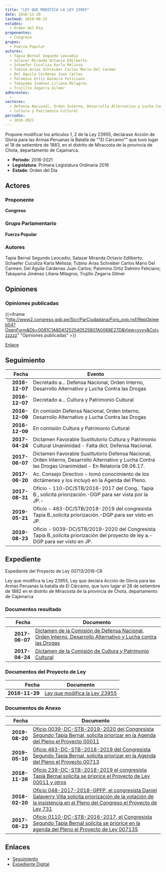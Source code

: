 ```yaml
---
title: "LEY QUE MODIFICA LA LEY 23955"
date: 2016-11-29
lastmod: 2019-08-23
estados: 
  - Orden del Día
proponentes: 
  - Congreso
grupos: 
  - Fuerza Popular
autores: 
  - Tapia Bernal Segundo Leocadio
  - Salazar Miranda Octavio Edilberto
  - Schaefer Cuculiza Karla Melissa
  - Tubino Arias Schreiber Carlos Mario Del Carmen
  - Del Águila Cárdenas Juan Carlos
  - Palomino Ortiz Dalmiro Feliciano
  - Takayama Jiménez Liliana Milagros
  - Trujillo Zegarra Gilmer
adherentes: 
  - 
sectores: 
  - Defensa Nacional, Orden Interno, Desarrollo Alternativo y Lucha Contra las Drogas
  - Cultura y Patrimonio Cultural
periodos: 
  - 2016-2021
---
```


Propone modificar los artículos 1, 2 de la Ley 23955, declárase Acción de Gloria para las Armas Peruanas la Batalla de ""El Cárcamo"" que tuvo lugar el 18 de setiembre de 1883, en el distrito de Miracosta de la provincia de Chota, departamento de Cajamarca.

- **Periodo**: 2016-2021
- **Legislatura**: Primera Legislatura Ordinaria 2016
- **Estado**: Orden del Día

## Actores

### Proponente

**Congreso**

### Grupo Parlamentario

**Fuerza Popular**

### Autores

Tapia Bernal Segundo Leocadio; Salazar Miranda Octavio Edilberto; Schaefer Cuculiza Karla Melissa; Tubino Arias Schreiber Carlos Mario Del Carmen; Del Águila Cárdenas Juan Carlos; Palomino Ortiz Dalmiro Feliciano; Takayama Jiménez Liliana Milagros; Trujillo Zegarra Gilmer


## Opiniones

### Opiniones publicadas

{{<iframe "http://www2.congreso.gob.pe/Sicr/ParCiudadana/Foro_pvp.nsf/RepOpiweb04?OpenForm&Db=0081C1A8DA1252540525807A0068E27D&View=yyyy&Col=zzzzz" "Opiniones publicadas" >}}

[Enlace](http://www2.congreso.gob.pe/Sicr/ParCiudadana/Foro_pvp.nsf/RepOpiweb04?OpenForm&Db=0081C1A8DA1252540525807A0068E27D&View=yyyy&Col=zzzzz)

## Seguimiento

| Fecha | Evento |
|------:|--------|
| **2016-12-07** | Decretado a... Defensa Nacional, Orden Interno, Desarrollo Alternativo y Lucha Contra las Drogas|
| **2016-12-07** | Decretado a... Cultura y Patrimonio Cultural|
| **2016-12-09** | En comisión Defensa Nacional, Orden Interno, Desarrollo Alternativo y Lucha Contra las Drogas|
| **2016-12-09** | En comisión Cultura y Patrimonio Cultural|
| **2017-04-24** | Dictamen Favorable Sustitutorio Cultura y Patrimonio Cultural Unanimidad - Falta dict. Defensa Nacional.|
| **2017-06-07** | Dictamen Favorable Sustitutorio Defensa Nacional, Orden Interno, Desarrollo Alternativo y Lucha Contra las Drogas Unanimidad - En Relatoría 08.06.17.|
| **2017-06-20** | Ac. Consejo Directivo - tomó conocimiento de los dictámenes y los incluyó en la Agenda del Pleno.|
| **2017-08-31** | Oficio - 110-DC/STB/2016-2017 del Cong.. Tapia B., solicita priorización.-DGP para ser vista por la JP.-|
| **2019-05-21** | Oficio - 483-DC/STB/2018-2019 del congresista Tapia B.,solicita priorización.-DGP para ser visto en JP.|
| **2019-08-23** | Oficio - 0039-DC/STB/2019-2020 del Congresista Tapia B.,solicita priorización del proyecto de ley a.-DGP para ser visto en JP.|


## Expediente

Expediente del Proyecto de Ley 00713/2016-CR

Ley que modifica la Ley 23955, Ley que declara Acción de Gloria para las Armas Peruanas la batalla de El Cárcamo, que tuvo lugar el 28 de setiembre de 1882 en el distrito de Miracosta de la provincia de Chota, departamento de Cajamarca


### Documentos resultado

| Fecha | Documento |
|------:|--------|
| **2017-06-07** | [Dictamen de la Comisión de Defensa Nacional, Orden Interno, Desarrollo Alternativo y Lucha contra las Drogas](http://www.leyes.congreso.gob.pe/Documentos/2016_2021/Dictamenes/Proyectos_de_Ley/00713DC07MAY20170607.pdf) |
| **2017-04-24** | [Dictamen de la Comisión de Cultura y Patrimonio Cultural](http://www.leyes.congreso.gob.pe/Documentos/2016_2021/Dictamenes/Proyectos_de_Ley/00713DC05MAY20170424.pdf) |

### Documentos del Proyecto de Ley

| Fecha | Documento |
|------:|--------|
| **2016-11-29** | [Ley que modifica la Ley 23955](http://www.leyes.congreso.gob.pe/Documentos/2016_2021/Proyectos_de_Ley_y_de_Resoluciones_Legislativas/PL0071320161129.pdf) |

### Documentos de Anexo

| Fecha | Documento |
|------:|--------|
| **2019-08-20** | [Oficio 0039-DC-STB-2019-2020 del Congresista Segundo Tapia Bernal, solicita priorizar en la Agenda del Pleno el Proyecto 00011](http://www.leyes.congreso.gob.pe/Documentos/2016_2021/Oficios/Congresistas/OFICIO-0039-DC-STB-2019-2020.pdf) |
| **2019-05-10** | [Oficio 483-DC-STB-2018-2019 del Congresista Segundo Tapia Bernal, solicita priorizar en la Agenda del Pleno el Proyecto 00713](http://www.leyes.congreso.gob.pe/Documentos/2016_2021/Oficios/Congresistas/OFICIO-483-DC-STB-2018-2019.pdf) |
| **2018-11-26** | [Oficio 239-DC-STB-2018-2019 el congresista Tapia Bernal solicita se priorice el Proyecto de Ley 00011 y otros](http://www.leyes.congreso.gob.pe/Documentos/2016_2021/Oficios/Congresistas/OFICIO-239-DC-STB-2018-2019.PDF) |
| **2018-02-20** | [Oficio 048-2017-2018-GPFP, el congresista Daniel Salaverry Villa solicita priorización de la votación de la insistencia en el Pleno del Congreso el Proyecto de Ley 731](http://www.leyes.congreso.gob.pe/Documentos/2016_2021/Oficios/Congresistas/OFICIO-048-2017-2018-GPFP.PDF) |
| **2017-08-23** | [Oficio 0110-DC-STB-2016-2017, el Congresista Segundo Tapia Bernal solicita se priorice en la agenda del Pleno el Proyecto de Ley 007135](http://www.leyes.congreso.gob.pe/Documentos/2016_2021/Oficios/Congresistas/OFICIO-0110-DC-STB-2016-2017.pdf) |

## Enlaces 

- [Seguimiento](http://www2.congreso.gob.pe/Sicr/TraDocEstProc/CLProLey2016.nsf/f7fff46988ca05b1052578e100829cc7/2bb20b13e5f10f560525807a00792721?OpenDocument)
- [Expediente Digital](http://www2.congreso.gob.pehttp://www2.congreso.gob.pe/Sicr/TraDocEstProc/CLProLey2016.nsf/f7fff46988ca05b1052578e100829cc7/2bb20b13e5f10f560525807a00792721?OpenDocument&Click=05257FB7005EB655.eb71d0cf91d8294e05256cdf006b5706/$Body/0.1C6C)
